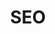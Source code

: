 ---
layout: carousel
rel: /services/optimization
highlight: /services/optimization/highlight
parent: /home
title: SEO
description: We can help your business stay ahead of others when people are looking for your products and services.
bullets:
  - /services/optimization/audit
  - /services/optimization/strategy
  - /services/optimization/seo
header: compact
carousel:
  -
    title: 'Long-term results'
    project: /portfolio/acherno
    bullets:
      - 'First places in ranking for the last (5 years)'
      - '(First place) in a searching for (internal design) in Bulgarian'
      - '(Top 3) in a searching for (interior design) in Bulgarian'
  -
    title: 'Effective SEO optimization'
    project: /portfolio/kambov
    bullets:
      - 'In the top positions for the past (4 years)'
      - '(First page) in a searching for a (dentist) in Bulgarian'
      - '(First page) in searcing about (dental services) in Bulgarian'
  -
    title: 'Fast optimization'
    project: /portfolio/blackmarket
    bullets:
      - 'On the first places (after a month) of an optimization'
      - '(Second place) in searching for (custom-clothes) in Bulgarian'
      - '(First page) in searching for (styling) in Bulgarian'
  -
    title: 'An overall SEO optimization'
    project: /portfolio/mentormate
    bullets:
      - 'Result (only 6 months) after the start of the optimization'
      - '(All of the results) on the first page'
      - 'Unusual solution for an optimization'
---